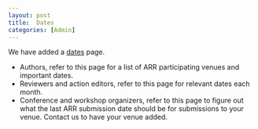```yaml
---
layout: post
title:  Dates
categories: [Admin]
---
```


We have added a [dates](https://aclrollingreview.org/dates) page. 
* Authors, refer to this page for a list of ARR participating venues and important dates.
* Reviewers and action editors, refer to this page for relevant dates each month. 
* Conference and workshop organizers, refer to this page to figure out what the last ARR submission date should be for submissions to your venue. Contact us to have your venue added.

